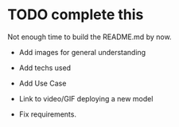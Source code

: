 # TODO complete this
Not enough time to build the README.md by now.


- Add images for general understanding
- Add techs used
- Add Use Case
- Link to video/GIF deploying a new model

- Fix requirements.
